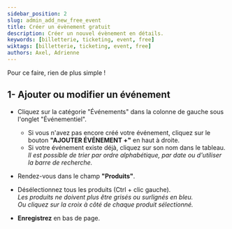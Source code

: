 ```yaml
---
sidebar_position: 2
slug: admin_add_new_free_event
title: Créer un évènement gratuit
description: Créer un nouvel évènement en détails.
keywords: [billetterie, ticketing, event, free]
wiktags: [billetterie, ticketing, event, free]
authors: Axel, Adrienne
---
```


Pour ce faire, rien de plus simple !  

## 1- Ajouter ou modifier un événement  

- Cliquez sur la catégorie "Événements" dans la colonne de gauche sous l'onglet "Événementiel".  
  - Si vous n'avez pas encore créé votre événement, cliquez sur le bouton **"AJOUTER ÉVÉNEMENT +"** en haut à droite.  
  - Si votre événement existe déjà, cliquez sur son nom dans le tableau.  
    *Il est possible de trier par ordre alphabétique, par date ou d'utiliser la barre de recherche.*  

- Rendez-vous dans le champ **"Produits"**.  
- Désélectionnez tous les produits (Ctrl + clic gauche).  
  *Les produits ne doivent plus être grisés ou surlignés en bleu.*  
  *Ou cliquez sur la croix à côté de chaque produit sélectionné.*  

- **Enregistrez** en bas de page.
